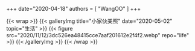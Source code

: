 +++
date="2020-04-18"
authors = [
    "WangOO"
]
+++    

{{< wrap >}}
    {{< galleryImg title="小家伙美照" date="2020-05-02" topic="生活" >}}
        {{< figure src="2020/11/12/3dc526ea48415cce7aaf201612e2f4f2.webp" repo="life" >}}
    {{< /galleryImg >}}
{{< /wrap >}}
